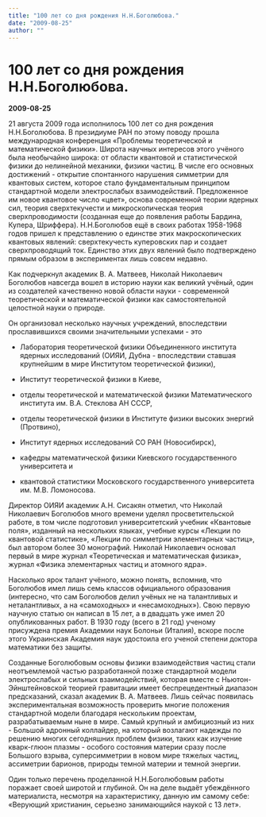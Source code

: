 ```yaml
---
title: "100 лет со дня рождения Н.Н.Боголюбова."
date: "2009-08-25"
author: ""
---
```


# 100 лет со дня рождения Н.Н.Боголюбова.

**2009-08-25** 

21 августа 2009 года исполнилось 100 лет со дня рождения Н.Н.Боголюбова. В президиуме РАН по этому поводу прошла международная конференция «Проблемы теоретической и математической физики». Широта научных интересов этого учёного была необычайно широка: от области квантовой и статистической физики до нелинейной механики, физики частиц. В числе его основных достижений - открытие спонтанного нарушения симметрии для квантовых систем, которое стало фундаментальным принципом стандартной модели электрослабых взаимодействий. Предложенное им новое квантовое число «цвет», основа современной теории ядерных сил, теория сверхтекучести и микроскопическая теория сверхпроводимости (созданная еще до появления работы Бардина, Купера, Шриффера). Н.Н.Боголюбов ещё в своих работах 1958-1968 годов пришел к представлению о единстве этих макроскопических квантовых явлений: сверхтекучесть куперовских пар и создает сверхпроводящий ток. Единство этих двух явлений было подтверждено прямым образом в экспериментах лишь совсем недавно.

Как подчеркнул академик В. А. Матвеев, Николай Николаевич Боголюбов навсегда вошел в историю науки как великий учёный, один из создателей качественно новой области науки - современной теоретической и математической физики как самостоятельной целостной науки о природе.

Он организовал несколько научных учреждений, впоследствии прославившихся своими значительными успехами - это

- Лаборатория теоретической физики Объединенного института ядерных исследований (ОИЯИ, Дубна - впоследствии ставшая крупнейшим в мире Институтом теоретической физики), 

- Институт теоретической физики в Киеве, 

- отделы теоретической и математической физики Математического института им. В.А. Стеклова АН СССР, 

- отделы теоретической физики в Институте физики высоких энергий (Протвино), 

- Институт ядерных исследований СО РАН (Новосибирск), 

- кафедры математической физики Киевского государственного университета и

- квантовой статистики Московского государственного университета им. М.В. Ломоносова.

Директор ОИЯИ академик А.Н. Сисакян отметил, что Николай Николаевич Боголюбов много времени уделял просветительской работе, в том числе подготовил университетский учебник «Квантовые поля», изданный на нескольких языках, учебные курсы «Лекции по квантовой статистике», «Лекции по симметрии элементарных частиц», был автором более 30 монографий. Николай Николаевич основал первый в мире журнал «Теоретическая и математическая физика», журнал «Физика элементарных частиц и атомного ядра».

Насколько ярок талант учёного, можно понять, вспомнив, что Боголюбов имел лишь семь классов официального образования (интересно, что сам Боголюбов делил учёных не на талантливых и неталантливых, а на «самоходных» и «несамоходных»). Свою первую научную статью он написал в 15 лет, а в двадцать уже имел 20 опубликованных работ. В 1930 году (всего в 21 год) ученому присуждена премия Академии наук Болоньи (Италия), вскоре после этого Украинская Академия наук удостоила его ученой степени доктора математики без защиты.

Созданные Боголюбовым основы физики взаимодействия частиц стали неотъемлемой частью разработанной позже стандартной модели электрослабых и сильных взаимодействий, которая вместе с Ньютон-Эйнштейновской теорией гравитации имеет беспрецедентный диапазон предсказаний, сказал академик В. А. Матвеев. Лишь сейчас появилась экспериментальная возможность проверить многие положения стандартной модели благодаря нескольким проектам, разрабатываемым ныне в мире. Самый крупный и амбициозный из них - Большой адронный коллайдер, на который возлагают надежды по решению многих сегодняшних проблем физики, таких как изучение кварк-глюон плазмы - особого состояния материи сразу после Большого взрыва, суперсимметрии в новом мире тяжелых частиц, ассиметрии барионов, природы темной материи и темной энергии.

Один только перечень проделанной Н.Н.Боголюбовым работы поражает своей широтой и глубиной. Он на деле выдаёт убеждённого материалиста, несмотря на характеристику, данную им самому себе: «Верующий христианин, серьезно занимающийся наукой с 13 лет».